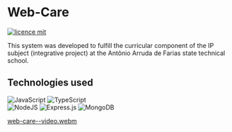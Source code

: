 # Web-Care

[![licence mit](https://img.shields.io/badge/licence-MIT-blue.svg)](./LICENSE)

This system was developed to fulfill the curricular component of the IP subject (integrative project) at the Antônio Arruda de Farias state technical school.

## Technologies used

![JavaScript](https://img.shields.io/badge/javascript-%23323330.svg?style=for-the-badge&logo=javascript&logoColor=%23F7DF1E)
![TypeScript](https://img.shields.io/badge/typescript-%23007ACC.svg?style=for-the-badge&logo=typescript&logoColor=white)
<br>
![NodeJS](https://img.shields.io/badge/node.js-6DA55F?style=for-the-badge&logo=node.js&logoColor=white)
![Express.js](https://img.shields.io/badge/Express%20js-000000?style=for-the-badge&logo=express&logoColor=white)
![MongoDB](https://img.shields.io/badge/MongoDB-%234ea94b.svg?style=for-the-badge&logo=mongodb&logoColor=white)

[web-care--video.webm](https://github.com/kevensouzz/web-care/assets/105600567/406cb3e4-ae80-4871-bfb1-d73457eaf774)
